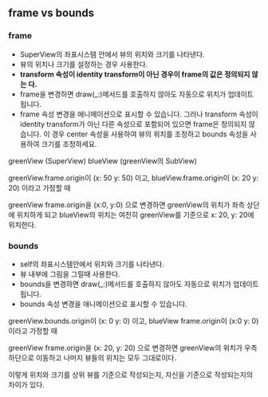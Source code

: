 

## frame vs bounds

### frame

- SuperView의 좌표시스템 안에서 뷰의 위치와 크기를 나타낸다.
 - 뷰의 위치나 크기를 설정하는 경우 사용한다.
- **transform 속성이 identity transform이 아닌 경우이 frame의 값은 정의되지 않는 다.**
- frame을 변경하면 draw(_:)메서드를 호출하지 않아도 자동으로 위치가 업데이트 됩니다.
- frame 속성 변경을 애니메이션으로 표시할 수 있습니다. 그러나 transform 속성이 identity transform가 아닌 다른 속성으로 포함되어 있으면 frame은 정의되지 않습니다. 이 경우 center 속성을 사용하여 뷰의 위치를 조정하고 bounds 속성을 사용하여 크기를 조정하세요.

greenView (SuperView)
blueView (greenView의 SubView)

greenView.frame.origin이 (x: 50 y: 50) 이고, blueView.frame.origin이 (x: 20 y: 20) 이라고 가정할 때 

greenView frame.origin을 (x:0, y:0) 으로 변경하면 greenView의 위치가 좌측 상단에 위치하게 되고
blueView의 위치는 여전히 greenView를 기준으로 x: 20, y: 20에 위치한다.

### bounds

- self의 좌표시스템안에서 위치와 크기를 나타낸다. 
- 뷰 내부에 그림을 그릴때 사용한다.
- bounds을 변경하면 draw(_:)메서드를 호출하지 않아도 자동으로 위치가 업데이트 됩니다.
- bounds 속성 변경을 애니메이션으로 표시할 수 있습니다.

greenView.bounds.origin이 (x: 0 y: 0) 이고, blueView frame.origin이 (x:0 y: 0)이라고 가정할 때 

greenView frame.origin을 (x: 20, y: 20) 으로 변경하면 greenView의 위치가 우측 하단으로 이동하고 나머지 뷰들의 위치는 모두 그대로이다.

이렇게 위치와 크기를 상위 뷰를 기준으로 작성되는지, 자신을 기준으로 작성되는지의 차이가 있다.